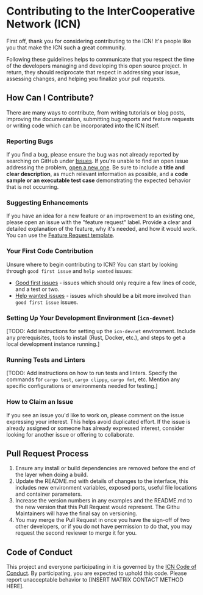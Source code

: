 # Contributing to the InterCooperative Network (ICN)

First off, thank you for considering contributing to the ICN! It's people like you that make the ICN such a great community.

Following these guidelines helps to communicate that you respect the time of the developers managing and developing this open source project. In return, they should reciprocate that respect in addressing your issue, assessing changes, and helping you finalize your pull requests.

## How Can I Contribute?

There are many ways to contribute, from writing tutorials or blog posts, improving the documentation, submitting bug reports and feature requests or writing code which can be incorporated into the ICN itself.

### Reporting Bugs

If you find a bug, please ensure the bug was not already reported by searching on GitHub under [Issues](https://github.com/InterCooperative-Network/icn-core/issues). If you're unable to find an open issue addressing the problem, [open a new one](https://github.com/InterCooperative-Network/icn-core/issues/new?assignees=&labels=bug&template=bug_report.md&title=%5BBUG%5D). Be sure to include a **title and clear description**, as much relevant information as possible, and a **code sample or an executable test case** demonstrating the expected behavior that is not occurring.

### Suggesting Enhancements

If you have an idea for a new feature or an improvement to an existing one, please open an issue with the "feature request" label. Provide a clear and detailed explanation of the feature, why it's needed, and how it would work. You can use the [Feature Request template](https://github.com/InterCooperative-Network/icn-core/issues/new?assignees=&labels=enhancement&template=feature_request.md&title=%5BFEAT%5D).

### Your First Code Contribution

Unsure where to begin contributing to ICN? You can start by looking through `good first issue` and `help wanted` issues:

*   [Good first issues](https://github.com/InterCooperative-Network/icn-core/labels/good%20first%20issue) - issues which should only require a few lines of code, and a test or two.
*   [Help wanted issues](https://github.com/InterCooperative-Network/icn-core/labels/help%20wanted) - issues which should be a bit more involved than `good first issue` issues.

### Setting Up Your Development Environment (`icn-devnet`)

[TODO: Add instructions for setting up the `icn-devnet` environment. Include any prerequisites, tools to install (Rust, Docker, etc.), and steps to get a local development instance running.]

### Running Tests and Linters

[TODO: Add instructions on how to run tests and linters. Specify the commands for `cargo test`, `cargo clippy`, `cargo fmt`, etc. Mention any specific configurations or environments needed for testing.]

### How to Claim an Issue

If you see an issue you'd like to work on, please comment on the issue expressing your interest. This helps avoid duplicated effort. If the issue is already assigned or someone has already expressed interest, consider looking for another issue or offering to collaborate.

## Pull Request Process

1.  Ensure any install or build dependencies are removed before the end of the layer when doing a build.
2.  Update the README.md with details of changes to the interface, this includes new environment variables, exposed ports, useful file locations and container parameters.
3.  Increase the version numbers in any examples and the README.md to the new version that this Pull Request would represent. The Githu Maintainers will have the final say on versioning.
4.  You may merge the Pull Request in once you have the sign-off of two other developers, or if you do not have permission to do that, you may request the second reviewer to merge it for you.

## Code of Conduct

This project and everyone participating in it is governed by the [ICN Code of Conduct](./CODE_OF_CONDUCT.md). By participating, you are expected to uphold this code. Please report unacceptable behavior to [INSERT MATRIX CONTACT METHOD HERE]. 
